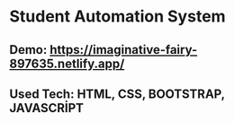 # Student Automation System
## Demo: https://imaginative-fairy-897635.netlify.app/
## Used Tech: HTML, CSS, BOOTSTRAP, JAVASCRİPT
